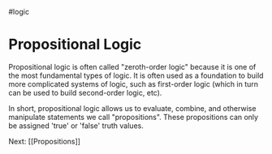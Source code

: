 #logic 
# Propositional Logic
Propositional logic is often called "zeroth-order logic" because it is one of the most fundamental types of logic. It is often used as a foundation to build more complicated systems of logic, such as first-order logic (which in turn can be used to build second-order logic, etc).

In short, propositional logic allows us to evaluate, combine, and otherwise manipulate statements we call "propositions". These propositions can only be assigned 'true' or 'false' truth values.

Next: [[Propositions]]